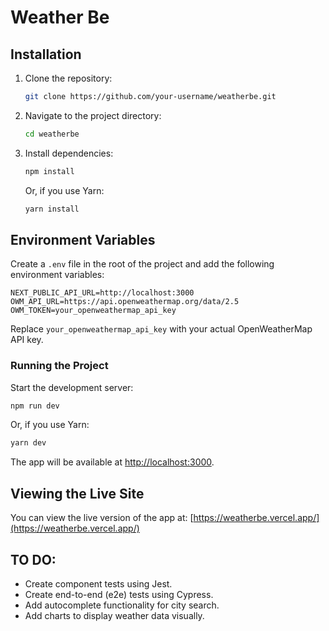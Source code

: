 # Weather Be

## Installation

1. Clone the repository:

   ```bash
   git clone https://github.com/your-username/weatherbe.git
   ```

2. Navigate to the project directory:

   ```bash
   cd weatherbe
   ```

3. Install dependencies:
   ```bash
   npm install
   ```
   Or, if you use Yarn:
   ```bash
   yarn install
   ```

## Environment Variables

Create a `.env` file in the root of the project and add the following environment variables:

```env
NEXT_PUBLIC_API_URL=http://localhost:3000
OWM_API_URL=https://api.openweathermap.org/data/2.5
OWM_TOKEN=your_openweathermap_api_key
```

Replace `your_openweathermap_api_key` with your actual OpenWeatherMap API key.

### Running the Project

Start the development server:

```bash
npm run dev
```

Or, if you use Yarn:

```bash
yarn dev
```

The app will be available at [http://localhost:3000](http://localhost:3000).

## Viewing the Live Site

You can view the live version of the app at:
[https://weatherbe.vercel.app/](https://weatherbe.vercel.app/)

## TO DO:

- Create component tests using Jest.
- Create end-to-end (e2e) tests using Cypress.
- Add autocomplete functionality for city search.
- Add charts to display weather data visually.
